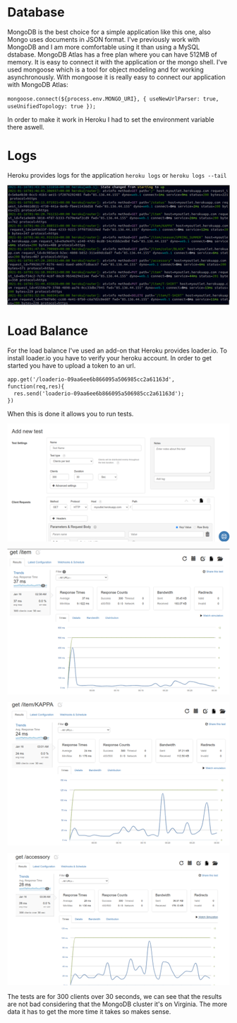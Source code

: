 # Database

MongoDB is the best choice for a simple application like this one, also Mongo uses documents in JSON format.
I've previously work with MongoDB and I am more comfortable using it than using a MySQL dstabase.
MongoDB Atlas has a free plan where you can have 512MB of memory.
It is easy to connect it with the application or the mongo shell.
I've used mongoose which is a tool for object modeling and for working asynchronously.
With mongoose it is really easy to connect our application with MongoDB Atlas:

 `mongoose.connect(${process.env.MONGO_URI}, { useNewUrlParser: true, useUnifiedTopology: true });`

In order to make it work in Heroku I had to set the environment variable there aswell.


# Logs

Heroku provides logs for the application `heroku logs` or `heroku logs --tail`

![](./img/logs.png)

# Load Balance

For the load balance I've used an add-on that Heroku provides loader.io. To install loader.io you have to verify your heroku account. In order to get started you have to upload a token to an url.

```
app.get('/loaderio-09aa6ee6b866095a506985cc2a61163d', function(req,res){
  res.send('loaderio-09aa6ee6b866095a506985cc2a61163d');
})

```
When this is done it allows you to run tests.

![](./img/loaderio.png)

![](./img/lt1.png)

![](./img/lt2.png)

![](./img/lt3.png)

The tests are for 300 clients over 30 seconds, we can see that the results are not bad considering that the MongoDB cluster it's on Virginia. The more data it has to get the more time it takes so makes sense.
